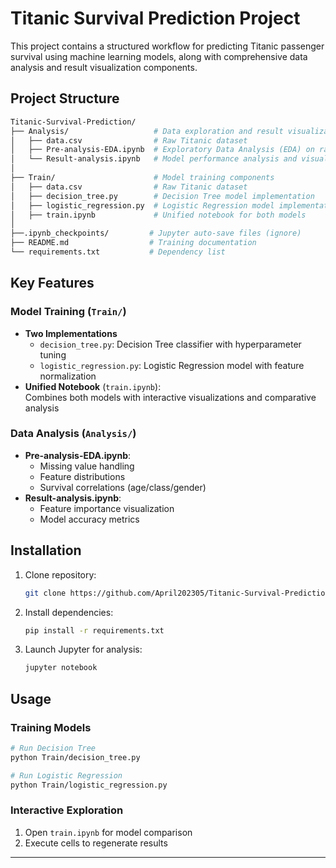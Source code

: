 
# Titanic Survival Prediction Project

This project contains a structured workflow for predicting Titanic passenger survival using machine learning models, along with comprehensive data analysis and result visualization components.

## Project Structure

```bash
Titanic-Survival-Prediction/
├── Analysis/                   # Data exploration and result visualization
│   ├── data.csv                # Raw Titanic dataset
│   ├── Pre-analysis-EDA.ipynb  # Exploratory Data Analysis (EDA) on raw data
│   └── Result-analysis.ipynb   # Model performance analysis and visualization
│
├── Train/                      # Model training components
│   ├── data.csv                # Raw Titanic dataset
│   ├── decision_tree.py        # Decision Tree model implementation
│   ├── logistic_regression.py  # Logistic Regression model implementation
│   ├── train.ipynb             # Unified notebook for both models
│
├──.ipynb_checkpoints/         # Jupyter auto-save files (ignore)
├── README.md                  # Training documentation
└── requirements.txt           # Dependency list

```

## Key Features

### Model Training (`Train/`)
- **Two Implementations**  
  - `decision_tree.py`: Decision Tree classifier with hyperparameter tuning
  - `logistic_regression.py`: Logistic Regression model with feature normalization
- **Unified Notebook** (`train.ipynb`):  
  Combines both models with interactive visualizations and comparative analysis

### Data Analysis (`Analysis/`)
- **Pre-analysis-EDA.ipynb**:  
  - Missing value handling
  - Feature distributions
  - Survival correlations (age/class/gender)
- **Result-analysis.ipynb**:  
  - Feature importance visualization
  - Model accuracy metrics

## Installation

1. Clone repository:
   ```bash
   git clone https://github.com/April202305/Titanic-Survival-Prediction.git
   ```
2. Install dependencies:
   ```bash
   pip install -r requirements.txt
   ```
3. Launch Jupyter for analysis:
   ```bash
   jupyter notebook
   ```

## Usage

### Training Models
```bash
# Run Decision Tree
python Train/decision_tree.py

# Run Logistic Regression
python Train/logistic_regression.py
```

### Interactive Exploration
1. Open `train.ipynb` for model comparison
2. Execute cells to regenerate results

---


